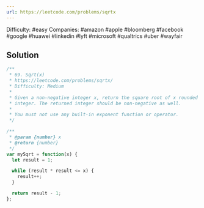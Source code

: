 ```yaml
---
url: https://leetcode.com/problems/sqrtx
---
```


Difficulty: #easy
Companies: #amazon #apple #bloomberg #facebook #google #huawei #linkedin #lyft #microsoft #qualtrics #uber #wayfair

## Solution

```javascript
/**
 * 69. Sqrt(x)
 * https://leetcode.com/problems/sqrtx/
 * Difficulty: Medium
 *
 * Given a non-negative integer x, return the square root of x rounded down to the nearest
 * integer. The returned integer should be non-negative as well.
 *
 * You must not use any built-in exponent function or operator.
 */

/**
 * @param {number} x
 * @return {number}
 */
var mySqrt = function(x) {
  let result = 1;

  while (result * result <= x) {
    result++;
  }

  return result - 1;
};

```
